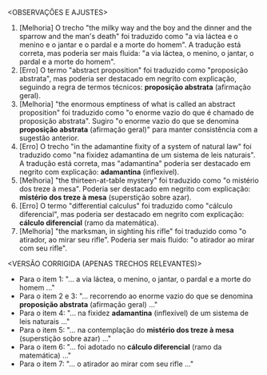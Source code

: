 <OBSERVAÇÕES E AJUSTES>
1. [Melhoria] O trecho "the milky way and the boy and the dinner and the sparrow and the man's death" foi traduzido como "a via láctea e o menino e o jantar e o pardal e a morte do homem". A tradução está correta, mas poderia ser mais fluida: "a via láctea, o menino, o jantar, o pardal e a morte do homem".
2. [Erro] O termo "abstract proposition" foi traduzido como "proposição abstrata", mas poderia ser destacado em negrito com explicação, seguindo a regra de termos técnicos: **proposição abstrata** (afirmação geral).
3. [Melhoria] "the enormous emptiness of what is called an abstract proposition" foi traduzido como "o enorme vazio do que é chamado de proposição abstrata". Sugiro "o enorme vazio do que se denomina **proposição abstrata** (afirmação geral)" para manter consistência com a sugestão anterior.
4. [Erro] O trecho "in the adamantine fixity of a system of natural law" foi traduzido como "na fixidez adamantina de um sistema de leis naturais". A tradução está correta, mas "adamantina" poderia ser destacado em negrito com explicação: **adamantina** (inflexível).
5. [Melhoria] "the thirteen-at-table mystery" foi traduzido como "o mistério dos treze à mesa". Poderia ser destacado em negrito com explicação: **mistério dos treze à mesa** (superstição sobre azar).
6. [Erro] O termo "differential calculus" foi traduzido como "cálculo diferencial", mas poderia ser destacado em negrito com explicação: **cálculo diferencial** (ramo da matemática).
7. [Melhoria] "the marksman, in sighting his rifle" foi traduzido como "o atirador, ao mirar seu rifle". Poderia ser mais fluido: "o atirador ao mirar com seu rifle".

<VERSÃO CORRIGIDA (APENAS TRECHOS RELEVANTES)>
- Para o item 1: "... a via láctea, o menino, o jantar, o pardal e a morte do homem ..."
- Para o item 2 e 3: "... recorrendo ao enorme vazio do que se denomina **proposição abstrata** (afirmação geral) ..."
- Para o item 4: "... na fixidez **adamantina** (inflexível) de um sistema de leis naturais ..."
- Para o item 5: "... na contemplação do **mistério dos treze à mesa** (superstição sobre azar) ..."
- Para o item 6: "... foi adotado no **cálculo diferencial** (ramo da matemática) ..."
- Para o item 7: "... o atirador ao mirar com seu rifle ..."